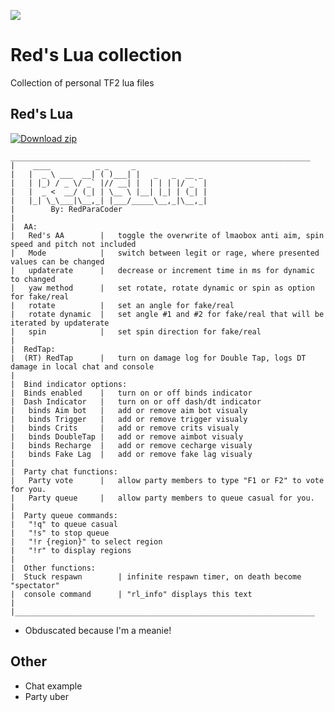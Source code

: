 ![](https://api.visitorbadge.io/api/VisitorHit?user=RedParaCoder&repo=TF2Lua&countColor=%237B1E7A)

# Red's Lua collection

Collection of personal TF2 lua files

## Red's Lua

[![Download zip](https://custom-icon-badges.herokuapp.com/badge/-Download-blue?style=for-the-badge&logo=download&logoColor=white "Download lua")](https://github.com/RedParaCoder/TF2Lua/blob/main/Red'sLuaV2.2.lua)

```
___________________________________________________________________
|    ____          _ _     _                
|   |  _ \ ___  __| ( )___| |   _   _  __ _ 
|   | |_) / _ \/ _` |// __| |  | | | |/ _` |
|   |  _ <  __/ (_| | \__ \ |__| |_| | (_| |
|   |_| \_\___|\__,_| |___/_____\__,_|\__,_|
|        By: RedParaCoder
|
|  AA:
|   Red's AA        |   toggle the overwrite of lmaobox anti aim, spin speed and pitch not included
|   Mode            |   switch between legit or rage, where presented values can be changed
|   updaterate      |   decrease or increment time in ms for dynamic to changed
|   yaw method      |   set rotate, rotate dynamic or spin as option for fake/real
|   rotate          |   set an angle for fake/real
|   rotate dynamic  |   set angle #1 and #2 for fake/real that will be iterated by updaterate
|   spin            |   set spin direction for fake/real
|
|  RedTap:
|  (RT) RedTap  	|	turn on damage log for Double Tap, logs DT damage in local chat and console
|
|  Bind indicator options:
|  Binds enabled	|	turn on or off binds indicator
|  Dash Indicator 	|	turn on or off dash/dt indicator
|   binds Aim bot	|	add or remove aim bot visualy
|   binds Trigger	|	add or remove trigger visualy
|   binds Crits		|	add or remove crits visualy
|   binds DoubleTap	|	add or remove aimbot visualy
|   binds Recharge	|	add or remove cecharge visualy
|   binds Fake Lag	|	add or remove fake lag visualy
|
|  Party chat functions:
|   Party vote		|	allow party members to type "F1 or F2" to vote for you.
|   Party queue		|	allow party members to queue casual for you.
|
|  Party queue commands:
|   "!q" to queue casual
|   "!s" to stop queue
|   "!r {region}" to select region
|   "!r" to display regions
|
|  Other functions:
|  Stuck respawn 		| infinite respawn timer, on death become "spectator"
|  console command 		| "rl_info" displays this text
|
|___________________________________________________________________
```

- Obduscated because I'm a meanie!

## Other
- Chat example
- Party uber
